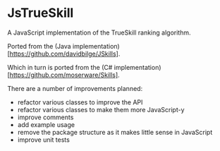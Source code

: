 # JsTrueSkill #

A JavaScript implementation of the TrueSkill ranking algorithm.

Ported from the (Java implementation)[https://github.com/davidbilge/JSkills].

Which in turn is ported from the (C# implementation)[https://github.com/moserware/Skills].

There are a number of improvements planned:

- refactor various classes to improve the API
- refactor various classes to make them more JavaScript-y
- improve comments
- add example usage
- remove the package structure as it makes little sense in JavaScript
- improve unit tests
